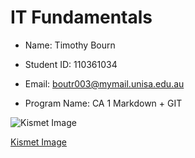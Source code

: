 <!--Headings-->
# IT Fundamentals

<!--UL-->
* Name: Timothy Bourn

* Student ID: 110361034

* Email: boutr003@mymail.unisa.edu.au

* Program Name: CA 1 Markdown + GIT

<!-- Images -->
![Kismet Image](https://upload.wikimedia.org/wikipedia/commons/0/03/Kismet-IMG_6007-black.jpg)

<!-- Links -->
[Kismet Image](https://upload.wikimedia.org/wikipedia/commons/0/03/Kismet-IMG_6007-black.jpg)
